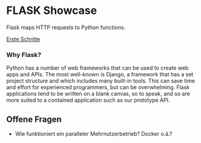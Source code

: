 # FLASK Showcase
Flask maps HTTP requests to Python functions.

[Erste Schritte](https://programminghistorian.org/en/lessons/creating-apis-with-python-and-flask#setting-up "programminghistorian.org")



### Why Flask?

Python has a number of web frameworks that can be used to create web apps and APIs. The most well-known is Django, a framework that has a set project structure and which includes many built-in tools. This can save time and effort for experienced programmers, but can be overwhelming. Flask applications tend to be written on a blank canvas, so to speak, and so are more suited to a contained application such as our prototype API.


## Offene Fragen
- Wie funktioniert ein paralleler Mehrnutzerbetrieb? Docker o.ä.?
